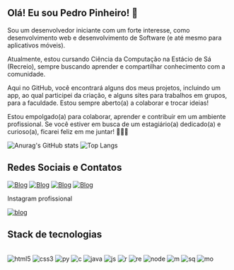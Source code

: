 ## Olá! Eu sou Pedro Pinheiro! 👋

Sou um desenvolvedor iniciante com um forte interesse, como desenvolvimento web e desenvolvimento de Software (e até mesmo para aplicativos móveis).

Atualmente, estou cursando Ciência da Computação na Estácio de Sá (Recreio), sempre buscando aprender e compartilhar conhecimento com a comunidade.

Aqui no GitHub, você encontrará alguns dos meus projetos, incluindo um app, ao qual participei da criação, e alguns sites para trabalhos em grupos, para a faculdade. Estou sempre aberto(a) a colaborar e trocar ideias!

Estou empolgado(a) para colaborar, aprender e contribuir em um ambiente profissional. Se você estiver em busca de um estagiário(a) dedicado(a) e curioso(a), ficarei feliz em me juntar! 🚀🚀🚀

![Anurag's GitHub stats](https://github-readme-stats.vercel.app/api?username=pedroshinro&show_icons=true&theme=radical)
![Top Langs](https://github-readme-stats.vercel.app/api/top-langs/?username=pedroshinro&theme=radical&_show_icons=true)

## Redes Sociais e Contatos
[![Blog](https://img.shields.io/badge/Telegram-2CA5E0?style=for-the-badge&logo=telegram&logoColor=white)](https://t.me/+5521969681069)
[![Blog](https://img.shields.io/badge/WhatsApp-25D366?style=for-the-badge&logo=whatsapp&logoColor=white)](https://wa.me/21969681069)
[![Blog](https://img.shields.io/badge/Instagram-E4405F?style=for-the-badge&logo=instagram&logoColor=white)](https://www.instagram.com/pedroshinro/?api=1&hl=pt-br)
[![Blog](https://img.shields.io/badge/LinkedIn-0077B5?style=for-the-badge&logo=linkedin&logoColor=white)](https://www.linkedin.com/in/pedro-pinheiro-079b24238/)
<!-- [![Blog](https://img.shields.io/badge/Gmail-D14836?style=for-the-badge&logo=gmail&logoColor=white)]() -->
Instagram profissional



[![blog](https://img.shields.io/badge/Instagram-E4405F?style=for-the-badge&logo=instagram&logoColor=white)](https://www.instagram.com/cgpinformatica/?api=1&hl=pt-br)


## Stack de tecnologias

<div style="display: inline_block"><br/>
    <img aling="center" alt="html5" src="https://img.shields.io/badge/HTML5-E34F26?style=for-the-badge&logo=html5&logoColor=white"/>
    <img aling="center" alt="css3" src="https://img.shields.io/badge/CSS3-1572B6?style=for-the-badge&logo=css3&logoColor=white"/>
    <img aling="center" alt="py" src="https://img.shields.io/badge/Python-14354C?style=for-the-badge&logo=python&logoColor=white"/>
    <img aling="center" alt="c" src="https://img.shields.io/badge/C-00599C?style=for-the-badge&logo=c&logoColor=white"/>
    <img aling="center" alt="java" src="https://img.shields.io/badge/Java-ED8B00?style=for-the-badge&logo=openjdk&logoColor=white"/>
    <img aling="center" alt="js" src="https://img.shields.io/badge/JavaScript-323330?style=for-the-badge&logo=javascript&logoColor=F7DF1E"/>
    <img aling="center" alt="r" src="https://img.shields.io/badge/React-20232A?style=for-the-badge&logo=react&logoColor=61DAFB"/>
    <img aling="center" alt="re" src="https://img.shields.io/badge/React_Native-20232A?style=for-the-badge&logo=react&logoColor=61DAFB"/>
    <img aling="center" alt="node" src="https://img.shields.io/badge/Node.js-43853D?style=for-the-badge&logo=node.js&logoColor=white"/>
    <img aling="center" alt="m" src="https://img.shields.io/badge/MongoDB-4EA94B?style=for-the-badge&logo=mongodb&logoColor=white"/>
    <img aling="center" alt="sq" src="https://img.shields.io/badge/SQLite-07405E?style=for-the-badge&logo=sqlite&logoColor=white"/>
    <img aling="center" alt="mo" src="https://img.shields.io/badge/Microsoft_Office-D83B01?style=for-the-badge&logo=microsoft-office&logoColor=white"/>
    
</div>



